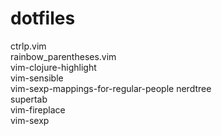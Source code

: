 # dotfiles
ctrlp.vim        
rainbow_parentheses.vim      
vim-clojure-highlight      
vim-sensible        
vim-sexp-mappings-for-regular-people
nerdtree        
supertab        
vim-fireplace        
vim-sexp
